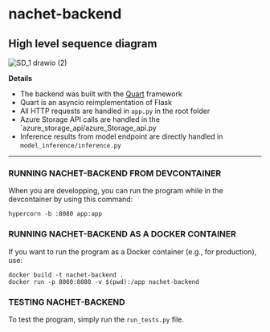 # nachet-backend

## High level sequence diagram
![SD_1 drawio (2)](https://github.com/ai-cfia/nachet-backend/assets/19809069/272f37dc-f4ec-449b-ba82-950c54b9f856)

**Details**

- The backend was built with the [Quart](http://pgjones.gitlab.io/quart/) framework
- Quart is an asyncio reimplementation of Flask
- All HTTP requests are handled in `app.py` in the root folder
- Azure Storage API calls are handled in the `azure_storage_api/azure_Storage_api.py
- Inference results from model endpoint are directly handled in `model_inference/inference.py`

****

### RUNNING NACHET-BACKEND FROM DEVCONTAINER
When you are developping, you can run the program while in the devcontainer by using this command:
```
hypercorn -b :8080 app:app
```

### RUNNING NACHET-BACKEND AS A DOCKER CONTAINER
If you want to run the program as a Docker container (e.g., for production), use: 
```
docker build -t nachet-backend .
docker run -p 8080:8080 -v $(pwd):/app nachet-backend
```

### TESTING NACHET-BACKEND
To test the program, simply run the `run_tests.py` file.